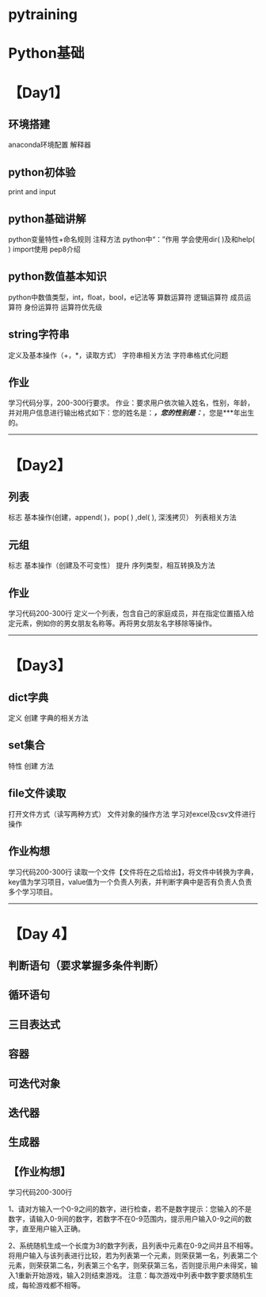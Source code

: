 # pytraining

# Python基础

# 

# 【Day1】

## 

## 环境搭建

anaconda环境配置 解释器

## 

## python初体验

print and input

## 

## python基础讲解

python变量特性+命名规则 注释方法 python中“：”作用 学会使用dir( )及和help( ) import使用 pep8介绍

## 

## python数值基本知识

python中数值类型，int，float，bool，e记法等 算数运算符 逻辑运算符 成员运算符 身份运算符 运算符优先级

## 

## string字符串

定义及基本操作（+，*，读取方式） 字符串相关方法 字符串格式化问题

## 

## 作业

学习代码分享，200-300行要求。 作业：要求用户依次输入姓名，性别，年龄，并对用户信息进行输出格式如下：您的姓名是：***，您的性别是：***，您是***年出生的。

------

# 

# 【Day2】

## 

## 列表

标志 基本操作(创建，append( )，pop( ) ,del( ), 深浅拷贝） 列表相关方法

## 

## 元组

标志 基本操作（创建及不可变性） 提升 序列类型，相互转换及方法

## 

## 作业

学习代码200-300行 定义一个列表，包含自己的家庭成员，并在指定位置插入给定元素，例如你的男女朋友名称等。再将男女朋友名字移除等操作。

------

# 

# 【Day3】

## 

## dict字典

定义 创建 字典的相关方法

## 

## set集合

特性 创建 方法

## 

## file文件读取

打开文件方式（读写两种方式） 文件对象的操作方法 学习对excel及csv文件进行操作

## 

## 作业构想

学习代码200-300行 读取一个文件【文件将在之后给出】，将文件中转换为字典，key值为学习项目，value值为一个负责人列表，并判断字典中是否有负责人负责多个学习项目。

------

# 

# 【Day 4】

## 

## 判断语句（要求掌握多条件判断）

## 

## 循环语句

## 

## 三目表达式

## 

## 容器

## 

## 可迭代对象

## 

## 迭代器

## 

## 生成器

## 

## 【作业构想】

学习代码200-300行

1、请对方输入一个0-9之间的数字，进行检查，若不是数字提示：您输入的不是数字，请输入0-9间的数字，若数字不在0-9范围内，提示用户输入0-9之间的数字，直至用户输入正确。

2、系统随机生成一个长度为3的数字列表，且列表中元素在0-9之间并且不相等。将用户输入与该列表进行比较，若为列表第一个元素，则荣获第一名，列表第二个元素，则荣获第二名，列表第三个名字，则荣获第三名，否则提示用户未得奖，输入1重新开始游戏，输入2则结束游戏。 注意：每次游戏中列表中数字要求随机生成，每轮游戏都不相等。